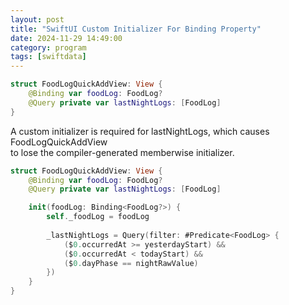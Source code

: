 ```yaml
---
layout: post
title: "SwiftUI Custom Initializer For Binding Property"
date: 2024-11-29 14:49:00
category: program
tags: [swiftdata]
---
```


```swift
struct FoodLogQuickAddView: View {
    @Binding var foodLog: FoodLog?
    @Query private var lastNightLogs: [FoodLog]
}
```

A custom initializer is required for lastNightLogs, which causes FoodLogQuickAddView   
to lose the compiler-generated memberwise initializer.

```swift
struct FoodLogQuickAddView: View {
    @Binding var foodLog: FoodLog?
    @Query private var lastNightLogs: [FoodLog]

    init(foodLog: Binding<FoodLog?>) {
        self._foodLog = foodLog
        
        _lastNightLogs = Query(filter: #Predicate<FoodLog> {
            ($0.occurredAt >= yesterdayStart) &&
            ($0.occurredAt < todayStart) &&
            ($0.dayPhase == nightRawValue)
        })
    }
}
```


[jekyll]: http://jekyllrb.com
[jekyll-gh]: https://github.com/jekyll/jekyll
[jekyll-help]: https://github.com/jekyll/jekyll-help


